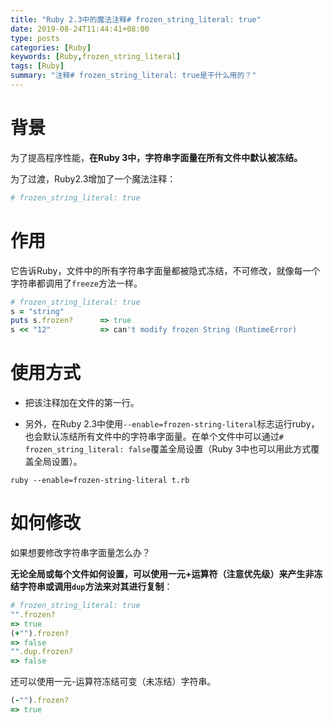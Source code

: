 ```yaml
---
title: "Ruby 2.3中的魔法注释# frozen_string_literal: true"
date: 2019-08-24T11:44:41+08:00
type: posts
categories: [Ruby]
keywords: [Ruby,frozen_string_literal]
tags: [Ruby]
summary: "注释# frozen_string_literal: true是干什么用的？"
---
```


# 背景
为了提高程序性能，**在Ruby 3中，字符串字面量在所有文件中默认被冻结。**

为了过渡，Ruby2.3增加了一个魔法注释：
```ruby
# frozen_string_literal: true
```
# 作用
它告诉Ruby，文件中的所有字符串字面量都被隐式冻结，不可修改，就像每一个字符串都调用了`freeze`方法一样。 
```ruby
# frozen_string_literal: true
s = "string"
puts s.frozen?      => true
s << "12"           => can't modify frozen String (RuntimeError)
```
# 使用方式

* 把该注释加在文件的第一行。

* 另外，在Ruby 2.3中使用`--enable=frozen-string-literal`标志运行ruby，也会默认冻结所有文件中的字符串字面量。在单个文件中可以通过`# frozen_string_literal: false`覆盖全局设置（Ruby 3中也可以用此方式覆盖全局设置）。
```shell
ruby --enable=frozen-string-literal t.rb
```

# 如何修改
如果想要修改字符串字面量怎么办？

**无论全局或每个文件如何设置，可以使用一元+运算符（注意优先级）来产生非冻结字符串或调用`dup`方法来对其进行复制**：
```ruby
# frozen_string_literal: true
"".frozen?
=> true
(+"").frozen?
=> false
"".dup.frozen?
=> false
```
还可以使用一元-运算符冻结可变（未冻结）字符串。
```ruby
(-"").frozen?
=> true
```
